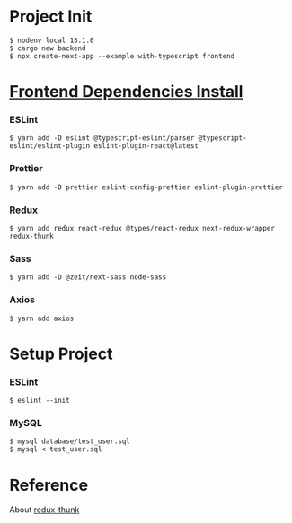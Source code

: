 # Project Init
`$ nodenv local 13.1.0`  
`$ cargo new backend`  
`$ npx create-next-app --example with-typescript frontend`

# [Frontend Dependencies Install](https://qiita.com/yohei_nakamura/items/2365682720ffd2fb3424)
### ESLint
`$ yarn add -D eslint @typescript-eslint/parser @typescript-eslint/eslint-plugin eslint-plugin-react@latest`
### Prettier
`$ yarn add -D prettier eslint-config-prettier eslint-plugin-prettier`
### Redux
`$ yarn add redux react-redux @types/react-redux next-redux-wrapper redux-thunk`
### Sass
`$ yarn add -D @zeit/next-sass node-sass`
### Axios
`$ yarn add axios`

# Setup Project
### ESLint
`$ eslint --init`
### MySQL
`$ mysql database/test_user.sql`  
`$ mysql < test_user.sql`

# Reference
About [redux-thunk](https://qiita.com/hiroya8649/items/c202742c99d2cc6159b8)
